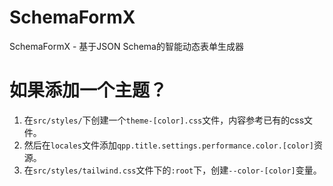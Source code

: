 # SchemaFormX
SchemaFormX - 基于JSON Schema的智能动态表单生成器

# 如果添加一个主题？
1. 在`src/styles/`下创建一个`theme-[color].css`文件，内容参考已有的css文件。
2. 然后在`locales`文件添加`qpp.title.settings.performance.color.[color]`资源。
3. 在`src/styles/tailwind.css`文件下的`:root`下，创建`--color-[color]`变量。